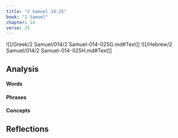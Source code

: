 ```yaml
---
title: "2 Samuel 14:25"
book: "2 Samuel"
chapter: 14
verse: 25
---
```

![[/Greek/2 Samuel/014/2 Samuel-014-025G.md#Text]]
![[/Hebrew/2 Samuel/014/2 Samuel-014-025H.md#Text]]

## Analysis

#### Words

#### Phrases

#### Concepts

## Reflections
